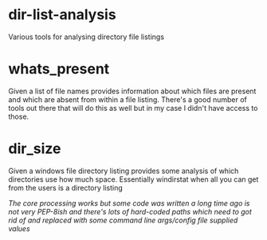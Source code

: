 dir-list-analysis
=================

Various tools for analysing directory file listings

whats_present
=======
Given a list of file names provides information about which files are
present and which are absent from within a file listing. There's a good
number of tools out there that will do this as well but in my case I didn't
have access to those.

dir_size
=======
Given a windows file directory listing provides some analysis of which
directories use how much space. Essentially windirstat when all you can
get from the users is a directory listing

*The core processing works but some code was written a long time ago is not very PEP-8ish
and there's lots of hard-coded paths which need to got rid of and replaced with some 
command line args/config file supplied values*

